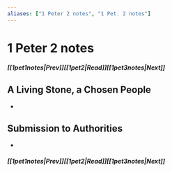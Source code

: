 ```yaml
---
aliases: ["1 Peter 2 notes", "1 Pet. 2 notes"]
---
```

# 1 Peter 2 notes
##### <span class=arrow-left></span>[[1pet1notes|Prev]]<span class=navigation-separator></span>[[1pet2|Read]]<span class=navigation-separator></span>[[1pet3notes|Next]]<span class=arrow-right></span>
## A Living Stone, a Chosen People
- 
## Submission to Authorities
- 
##### <span class=arrow-left></span>[[1pet1notes|Prev]]<span class=navigation-separator></span>[[1pet2|Read]]<span class=navigation-separator></span>[[1pet3notes|Next]]<span class=arrow-right></span>
